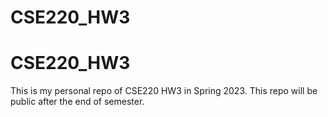 # CSE220_HW3
# CSE220_HW3

This is my personal repo of CSE220 HW3 in Spring 2023.
This repo will be public after the end of semester. 
